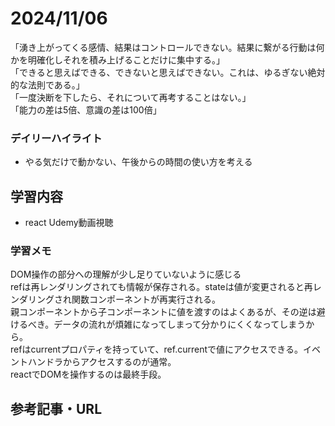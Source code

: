 # 2024/11/06
「湧き上がってくる感情、結果はコントロールできない。結果に繋がる行動は何かを明確化しそれを積み上げることだけに集中する。」  
「できると思えばできる、できないと思えばできない。これは、ゆるぎない絶対的な法則である。」  
「一度決断を下したら、それについて再考することはない。」  
「能力の差は5倍、意識の差は100倍」  

### デイリーハイライト
- やる気だけで動かない、午後からの時間の使い方を考える

## 学習内容
- react Udemy動画視聴

### 学習メモ
DOM操作の部分への理解が少し足りていないように感じる  
refは再レンダリングされても情報が保存される。stateは値が変更されると再レンダリングされ関数コンポーネントが再実行される。  
親コンポーネントから子コンポーネントに値を渡すのはよくあるが、その逆は避けるべき。データの流れが煩雑になってしまって分かりにくくなってしまうから。  
refはcurrentプロパティを持っていて、ref.currentで値にアクセスできる。イベントハンドラからアクセスするのが通常。  
reactでDOMを操作するのは最終手段。  
## 参考記事・URL
